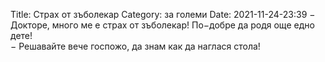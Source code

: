 Title: Страх от зъболекар
Category: за големи
Date: 2021-11-24-23:39
&minus; Докторе, много ме е страх от зъболекар! По&minus;добре да родя още едно дете!  
&minus; Решавайте вече госпожо, да знам как да наглася стола!